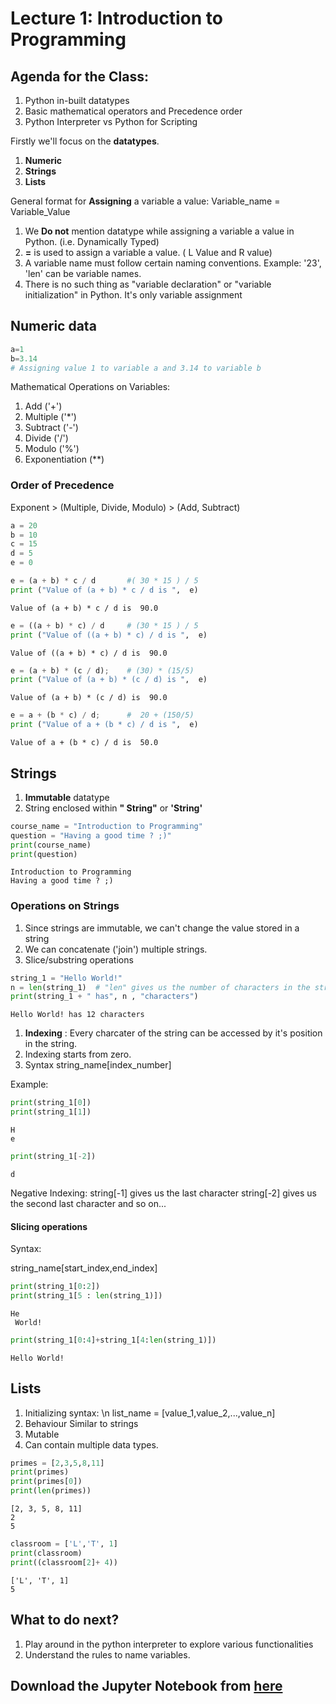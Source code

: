 
# Lecture 1: Introduction to Programming

## Agenda for the Class:
1. Python in-built datatypes
2. Basic mathematical operators and Precedence order
3. Python Interpreter vs Python for Scripting

Firstly we'll focus on the **datatypes**.
1. **Numeric**
2. **Strings**
3. **Lists**

General format for **Assigning** a variable a value:
Variable_name = Variable_Value

1. We **Do not** mention datatype while assigning a variable a value in Python. (i.e. Dynamically Typed)
2. **=** is used to assign a variable a value. ( L Value and R value)
3. A variable name must follow certain naming conventions. Example: '23', 'len' can be variable names.
4. There is no such thing as "variable declaration" or "variable initialization" in Python. It's only variable assignment

## Numeric data


```python
a=1
b=3.14
# Assigning value 1 to variable a and 3.14 to variable b
```

Mathematical Operations on Variables:
1. Add ('+')
2. Multiple ('*')
3. Subtract ('-')
4. Divide ('/')
5. Modulo ('%')
6. Exponentiation (\*\*)

### **Order of Precedence**

Exponent > (Multiple, Divide, Modulo) > (Add, Subtract)


```python
a = 20
b = 10
c = 15
d = 5
e = 0
```


```python
e = (a + b) * c / d       #( 30 * 15 ) / 5
print ("Value of (a + b) * c / d is ",  e)
```

    Value of (a + b) * c / d is  90.0



```python
e = ((a + b) * c) / d     # (30 * 15 ) / 5
print ("Value of ((a + b) * c) / d is ",  e)
```

    Value of ((a + b) * c) / d is  90.0



```python
e = (a + b) * (c / d);    # (30) * (15/5)
print ("Value of (a + b) * (c / d) is ",  e)
```

    Value of (a + b) * (c / d) is  90.0



```python
e = a + (b * c) / d;      #  20 + (150/5)
print ("Value of a + (b * c) / d is ",  e)
```

    Value of a + (b * c) / d is  50.0


## Strings
1. **Immutable** datatype
2. String enclosed within **" String"** or **'String'**


```python
course_name = "Introduction to Programming"
question = "Having a good time ? ;)"
print(course_name)
print(question)
```

    Introduction to Programming
    Having a good time ? ;)


### Operations on Strings
1. Since strings are immutable, we can't change the value stored in a string
2. We can concatenate ('join') multiple strings.
3. Slice/substring operations


```python
string_1 = "Hello World!"
n = len(string_1)  # "len" gives us the number of characters in the string
print(string_1 + " has", n , "characters")
```

    Hello World! has 12 characters


1. **Indexing** : Every charcater of the string can be accessed by it's position in the string.
2. Indexing starts from zero.
3. Syntax
    string_name[index_number]
    
Example:    


```python
print(string_1[0])
print(string_1[1])
```

    H
    e



```python
print(string_1[-2])
```

    d


Negative Indexing:
string[-1] gives us the last character
string[-2] gives us the second last character
and so on...


#### Slicing operations
Syntax:

string_name[start_index,end_index]


```python
print(string_1[0:2])
print(string_1[5 : len(string_1)])
```

    He
     World!



```python
print(string_1[0:4]+string_1[4:len(string_1)])
```

    Hello World!


## Lists
1. Initializing syntax: \n
    list_name = [value_1,value_2,...,value_n]
2. Behaviour Similar to strings
3. Mutable
4. Can contain multiple data types.


```python
primes = [2,3,5,8,11]
print(primes)
print(primes[0])
print(len(primes))

```

    [2, 3, 5, 8, 11]
    2
    5



```python
classroom = ['L','T', 1]
print(classroom)
print((classroom[2]+ 4))
```

    ['L', 'T', 1]
    5


## What to do next?
1. Play around in the python interpreter to explore various functionalities
2. Understand the rules to name variables.


## Download the Jupyter Notebook from [here](https://github.com/bpgc-cte/python2017/blob/master/notebooks/Lecture_1%20-%20Intro%20to%20Programming.ipynb)